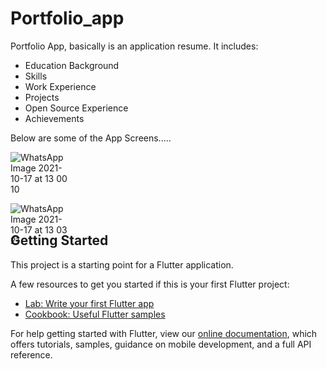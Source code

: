 # Portfolio_app

Portfolio App, basically is an application resume. It includes:
<ul>
  <li>Education Background</li>
  <li>Skills</li>
  <li>Work Experience</li>
  <li>Projects</li>
  <li>Open Source Experience</li>
  <li>Achievements</li>
  </ul>
  
  Below are some of the App Screens.....
  <div style="width:100px; height:100px;">
  
  ![WhatsApp Image 2021-10-17 at 13 00 10](https://user-images.githubusercontent.com/78542333/137616907-2ec5a823-e0e8-4767-b173-0ebf7962d696.jpeg)
  
  ![WhatsApp Image 2021-10-17 at 13 03 21](https://user-images.githubusercontent.com/78542333/137617450-c86639e0-ca48-4b7c-aef9-e577c80e123b.jpeg)


</div>

## Getting Started

This project is a starting point for a Flutter application.

A few resources to get you started if this is your first Flutter project:

- [Lab: Write your first Flutter app](https://flutter.dev/docs/get-started/codelab)
- [Cookbook: Useful Flutter samples](https://flutter.dev/docs/cookbook)

For help getting started with Flutter, view our
[online documentation](https://flutter.dev/docs), which offers tutorials,
samples, guidance on mobile development, and a full API reference.
